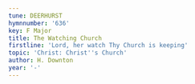 ```yaml
---
tune: DEERHURST
hymnnumber: '636'
key: F Major
title: The Watching Church
firstline: 'Lord, her watch Thy Church is keeping'
topic: 'Christ: Christ''s Church'
author: H. Downton
year: '-'
---
```

